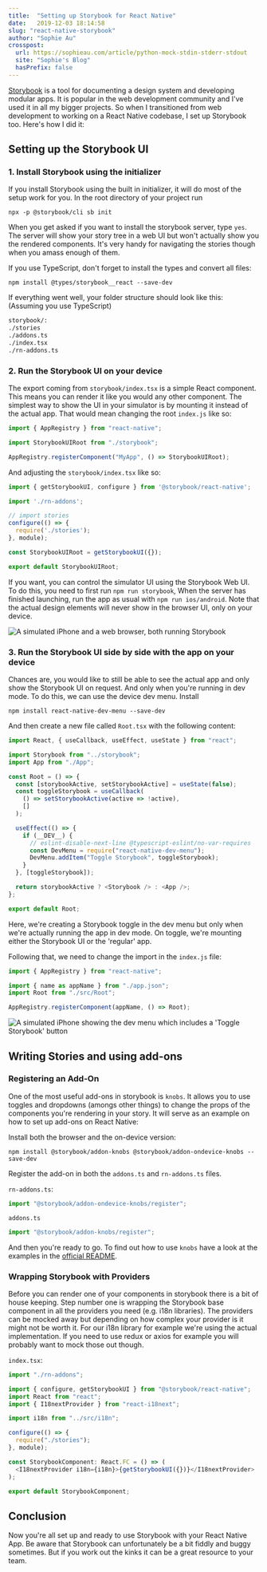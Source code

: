 ```yaml
---
title:  "Setting up Storybook for React Native"
date:   2019-12-03 18:14:58
slug: "react-native-storybook"
author: "Sophie Au"
crosspost:
  url: https://sophieau.com/article/python-mock-stdin-stderr-stdout
  site: "Sophie's Blog"
  hasPrefix: false
---
```


[Storybook](https://storybook.js.org/) is a tool for documenting a design system and developing modular apps. It is popular in the web development community and I've used it in all my bigger projects. So when I transitioned from web development to working on a React Native codebase, I set up Storybook too. Here's how I did it:

## Setting up the Storybook UI

### 1. Install Storybook using the initializer

If you install Storybook using the built in initializer, it will do most of the setup work for you. In the root directory of your project run

    npx -p @storybook/cli sb init

When you get asked if you want to install the storybook server, type `yes`. The server will show your story tree in a web UI but won't actually show you the rendered components. It's very handy for navigating the stories though when you amass enough of them.

If you use TypeScript, don't forget to install the types and convert all files:

    npm install @types/storybook__react --save-dev

If everything went well, your folder structure should look like this: (Assuming you use TypeScript)

```bash
storybook/:
./stories
./addons.ts
./index.tsx
./rn-addons.ts
```

### 2. Run the Storybook UI on your device

The export coming from `storybook/index.tsx` is a simple React component. This means you can render it like you would any other component. The simplest way to show the UI in your simulator is by mounting it instead of the actual app. That would mean changing the root `index.js` like so:

```javascript
import { AppRegistry } from "react-native";

import StorybookUIRoot from "./storybook";

AppRegistry.registerComponent("MyApp", () => StorybookUIRoot);
```

And adjusting the `storybook/index.tsx` like so:

```javascript
import { getStorybookUI, configure } from '@storybook/react-native';

import './rn-addons';

// import stories
configure(() => {
  require('./stories');
}, module);

const StorybookUIRoot = getStorybookUI({});

export default StorybookUIRoot;
```

If you want, you can control the simulator UI using the Storybook Web UI. To do this, you need to first run `npm run storybook`, When the server has finished launching, run the app as usual with `npm run ios/android`. Note that the actual design elements will never show in the browser UI, only on your device.

![A simulated iPhone and a web browser, both running Storybook](img/react-native-storybook-1_video_control.png)

### 3. Run the Storybook UI side by side with the app on your device

Chances are, you would like to still be able to see the actual app and only show the Storybook UI on request. And only when you're running in dev mode. To do this, we can use the device dev menu. Install

    npm install react-native-dev-menu --save-dev

And then create a new file called `Root.tsx` with the following content:

```javascript
import React, { useCallback, useEffect, useState } from "react";

import Storybook from "../storybook";
import App from "./App";

const Root = () => {
  const [storybookActive, setStorybookActive] = useState(false);
  const toggleStorybook = useCallback(
    () => setStorybookActive(active => !active),
    []
  );

  useEffect(() => {
    if (__DEV__) {
      // eslint-disable-next-line @typescript-eslint/no-var-requires
      const DevMenu = require("react-native-dev-menu");
      DevMenu.addItem("Toggle Storybook", toggleStorybook);
    }
  }, [toggleStorybook]);

  return storybookActive ? <Storybook /> : <App />;
};

export default Root;
```

Here, we're creating a Storybook toggle in the dev menu but only when we're actually running the app in dev mode. On toggle, we're mounting either the Storybook UI or the 'regular' app.

Following that, we need to change the import in the `index.js` file:

```javascript
import { AppRegistry } from "react-native";

import { name as appName } from "./app.json";
import Root from "./src/Root";

AppRegistry.registerComponent(appName, () => Root);
```

![A simulated iPhone showing the dev menu which includes a 'Toggle Storybook' button](img/react-native-storybook-2_dev_toggle.png)

## Writing Stories and using add-ons

### Registering an Add-On

One of the most useful add-ons in storybook is `knobs`. It allows you to use toggles and dropdowns (amongs other things) to change the props of the components you're rendering in your story. It will serve as an example on how to set up add-ons on React Native:

Install both the browser and the on-device version:

    npm install @storybook/addon-knobs @storybook/addon-ondevice-knobs --save-dev

Register the add-on in both the `addons.ts` and `rn-addons.ts` files.

`rn-addons.ts`:

```javascript
import "@storybook/addon-ondevice-knobs/register";
```

`addons.ts`

```javascript
import "@storybook/addon-knobs/register";
```

And then you're ready to go. To find out how to use `knobs` have a look at the examples in the [official README](https://github.com/storybookjs/storybook/tree/master/addons/knobs).

### Wrapping Storybook with Providers

Before you can render one of your components in storybook there is a bit of house keeping. Step number one is wrapping the Storybook base component in all the providers you need (e.g. i18n libraries). The providers can be mocked away but depending on how complex your provider is it might not be worth it. For our i18n library for example we're using the actual implementation. If you need to use redux or axios for example you will probably want to mock those out though.

`index.tsx`:

```javascript
import "./rn-addons";

import { configure, getStorybookUI } from "@storybook/react-native";
import React from "react";
import { I18nextProvider } from "react-i18next";

import i18n from "../src/i18n";

configure(() => {
  require("./stories");
}, module);

const StorybookComponent: React.FC = () => (
  <I18nextProvider i18n={i18n}>{getStorybookUI({})}</I18nextProvider>
);

export default StorybookComponent;
```

## Conclusion

Now you're all set up and ready to use Storybook with your React Native App. Be aware that Storybook can unfortunately be a bit fiddly and buggy sometimes. But if you work out the kinks it can be a great resource to your team.
